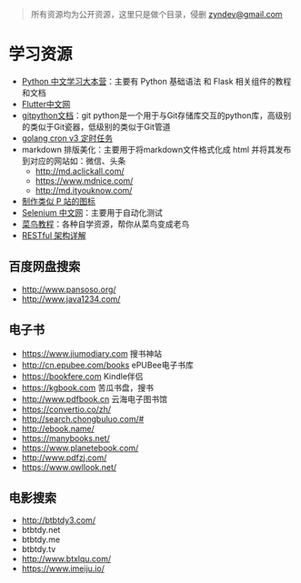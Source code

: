 
> 所有资源均为公开资源，这里只是做个目录，侵删 zyndev@gmail.com

# 学习资源

- [Python 中文学习大本营](http://www.pythondoc.com/)：主要有 Python 基础语法 和 Flask 相关组件的教程和文档
- [Flutter中文网](https://flutterchina.club/get-started/install/)
- [gitpython文档](https://www.osgeo.cn/gitpython/intro.html)：git python是一个用于与Git存储库交互的python库，高级别的类似于Git瓷器，低级别的类似于Git管道
- [golang cron v3 定时任务](https://blog.cugxuan.cn/2020/06/04/Go/golang-cron-v3/)
- markdown 排版美化：主要用于将markdown文件格式化成 html 并将其发布到对应的网站如：微信、头条
  - http://md.aclickall.com/
  - https://www.mdnice.com/
  - http://md.ityouknow.com/
- [制作类似 P 站的图标](https://www.logoly.pro/)
- [Selenium 中文网](http://www.selenium.org.cn/)：主要用于自动化测试
- [菜鸟教程](https://www.runoob.com/)：各种自学资源，帮你从菜鸟变成老鸟
- [RESTful 架构详解](https://www.runoob.com/w3cnote/restful-architecture.html)

## 百度网盘搜索

- http://www.pansoso.org/
- http://www.java1234.com/

## 电子书

- https://www.jiumodiary.com 搜书神站
- http://cn.epubee.com/books ePUBee电子书库
- https://bookfere.com Kindle伴侣
- https://kgbook.com 苦瓜书盘，搜书
- http://www.pdfbook.cn 云海电子图书馆
- https://convertio.co/zh/
- http://search.chongbuluo.com/#
- http://ebook.name/
- https://manybooks.net/
- https://www.planetebook.com/
- http://www.pdfzj.com/
- https://www.owllook.net/

## 电影搜索

- http://btbtdy3.com/
- btbtdy.net  
- btbtdy.me  
- btbtdy.tv
- http://www.btxlqu.com/
- https://www.imeiju.io/










